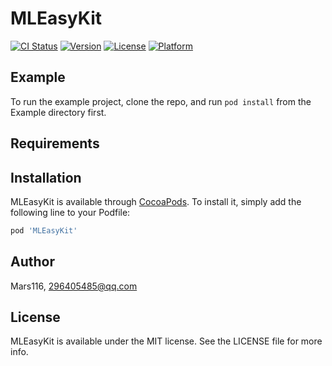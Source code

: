 # MLEasyKit

[![CI Status](https://img.shields.io/travis/Mars116/MLEasyKit.svg?style=flat)](https://travis-ci.org/Mars116/MLEasyKit)
[![Version](https://img.shields.io/cocoapods/v/MLEasyKit.svg?style=flat)](https://cocoapods.org/pods/MLEasyKit)
[![License](https://img.shields.io/cocoapods/l/MLEasyKit.svg?style=flat)](https://cocoapods.org/pods/MLEasyKit)
[![Platform](https://img.shields.io/cocoapods/p/MLEasyKit.svg?style=flat)](https://cocoapods.org/pods/MLEasyKit)

## Example

To run the example project, clone the repo, and run `pod install` from the Example directory first.

## Requirements

## Installation

MLEasyKit is available through [CocoaPods](https://cocoapods.org). To install
it, simply add the following line to your Podfile:

```ruby
pod 'MLEasyKit'
```

## Author

Mars116, 296405485@qq.com

## License

MLEasyKit is available under the MIT license. See the LICENSE file for more info.
